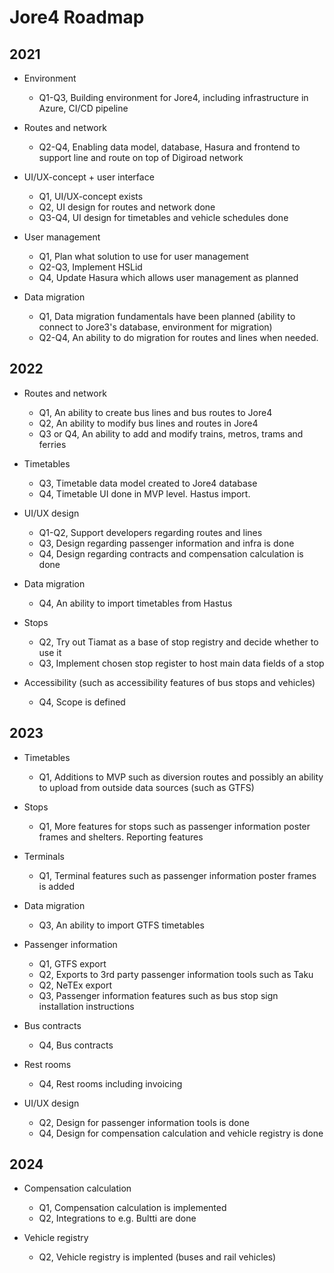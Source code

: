 <h1>Jore4 Roadmap</h1>
<h2>2021</h2>

* Environment
  * Q1-Q3, Building environment for Jore4, including infrastructure in Azure, CI/CD pipeline

* Routes and network
  * Q2-Q4, Enabling data model, database, Hasura and frontend to support line and route on top of Digiroad network
 
* UI/UX-concept + user interface
  * Q1, UI/UX-concept exists
  * Q2, UI design for routes and network done
  * Q3-Q4, UI design for timetables and vehicle schedules done

* User management
  * Q1, Plan what solution to use for user management
  * Q2-Q3, Implement HSLid
  * Q4, Update Hasura which allows user management as planned

* Data migration
  * Q1, Data migration fundamentals have been planned (ability to connect to Jore3's database, environment for migration)
  * Q2-Q4, An ability to do migration for routes and lines when needed.

<h2>2022</h2>

* Routes and network
  * Q1, An ability to create bus lines and bus routes to Jore4
  * Q2, An ability to modify bus lines and routes in Jore4
  * Q3 or Q4, An ability to add and modify trains, metros, trams and ferries

* Timetables
  * Q3, Timetable data model created to Jore4 database
  * Q4, Timetable UI done in MVP level. Hastus import.

* UI/UX design
  * Q1-Q2, Support developers regarding routes and lines
  * Q3, Design regarding passenger information and infra is done
  * Q4, Design regarding contracts and compensation calculation is done

* Data migration
  * Q4, An ability to import timetables from Hastus

* Stops
  * Q2, Try out Tiamat as a base of stop registry and decide whether to use it
  * Q3, Implement chosen stop register to host main data fields of a stop
 
* Accessibility (such as accessibility features of bus stops and vehicles)
  * Q4, Scope is defined

<h2>2023</h2>

* Timetables 
  * Q1, Additions to MVP such as diversion routes and possibly an ability to upload from outside data sources (such as GTFS)

* Stops
  * Q1, More features for stops such as passenger information poster frames and shelters. Reporting features

* Terminals
  * Q1, Terminal features such as passenger information poster frames is added

* Data migration
  * Q3, An ability to import GTFS timetables

* Passenger information
  * Q1, GTFS export
  * Q2, Exports to 3rd party passenger information tools such as Taku
  * Q2, NeTEx export
  * Q3, Passenger information features such as bus stop sign installation instructions

* Bus contracts
  * Q4, Bus contracts

* Rest rooms
  * Q4, Rest rooms including invoicing
  
* UI/UX design
  * Q2, Design for passenger information tools is done
  * Q4, Design for compensation calculation and vehicle registry is done
 
<h2>2024</h2>

* Compensation calculation
  * Q1, Compensation calculation is implemented
  * Q2, Integrations to e.g. Bultti are done

* Vehicle registry
  * Q2, Vehicle registry is implented (buses and rail vehicles)
